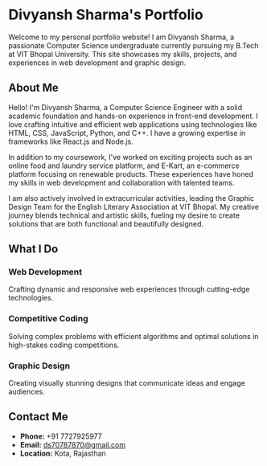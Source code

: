 # Divyansh Sharma's Portfolio

Welcome to my personal portfolio website! I am Divyansh Sharma, a passionate Computer Science undergraduate currently pursuing my B.Tech at VIT Bhopal University. This site showcases my skills, projects, and experiences in web development and graphic design.

## About Me

Hello! I'm Divyansh Sharma, a Computer Science Engineer with a solid academic foundation and hands-on experience in front-end development. I love crafting intuitive and efficient web applications using technologies like HTML, CSS, JavaScript, Python, and C++. I have a growing expertise in frameworks like React.js and Node.js.

In addition to my coursework, I've worked on exciting projects such as an online food and laundry service platform, and E-Kart, an e-commerce platform focusing on renewable products. These experiences have honed my skills in web development and collaboration with talented teams.

I am also actively involved in extracurricular activities, leading the Graphic Design Team for the English Literary Association at VIT Bhopal. My creative journey blends technical and artistic skills, fueling my desire to create solutions that are both functional and beautifully designed.

## What I Do

### Web Development
Crafting dynamic and responsive web experiences through cutting-edge technologies.

### Competitive Coding
Solving complex problems with efficient algorithms and optimal solutions in high-stakes coding competitions.

### Graphic Design
Creating visually stunning designs that communicate ideas and engage audiences.

## Contact Me

- **Phone:** +91 7727925977
- **Email:** [ds70787870@gmail.com](mailto:ds70787870@gmail.com)
- **Location:** Kota, Rajasthan





